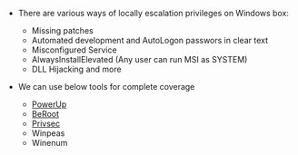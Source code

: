 - There are various ways of locally escalation privileges on Windows box:
	- Missing patches 
	- Automated development and AutoLogon passwors in clear text
	- Misconfigured Service
	- AlwaysInstallElevated (Any user can run MSI as SYSTEM)
	- DLL Hijacking and more

- We can use below tools for complete coverage
	- [PowerUp](https://github.com/PowerShellMafia/PowerSploit/tree/master/Privesc)
	- [BeRoot](https://github.com/AlessandroZ/BeRoot)
	- [Privsec](https://github.com/enjoiz/Privesc) 
	- Winpeas
	- Winenum
